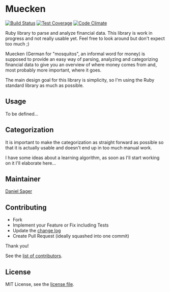 # Muecken

[![Build Status](https://travis-ci.org/dsager/muecken.svg?branch=master)](https://travis-ci.org/dsager/muecken)
[![Test Coverage](https://codeclimate.com/github/dsager/muecken/badges/coverage.svg)](https://codeclimate.com/github/dsager/muecken)
[![Code Climate](https://codeclimate.com/github/dsager/muecken/badges/gpa.svg)](https://codeclimate.com/github/dsager/muecken)

Ruby library to parse and analyze financial data. This library is work in
progress and not really usable yet. Feel free to look around but don't expect
too much ;)

Muecken (German for "mosquitos", an informal word for money) is supposed to
provide an easy way of parsing, analyzing and categorizing financial data to
give you an overview of where money comes from and, most probably more
important, where it goes.

The main design goal for this library is simplicity, so I'm using the Ruby
standard library as much as possible.

## Usage

To be defined...

## Categorization

It is important to make the categorization as straight forward as possible so
that it is actually usable and doesn't end up in too much manual work.

I have some ideas about a learning algorithm, as soon as I'll start working on
it I'll elaborate here...

## Maintainer

[Daniel Sager](https://github.com/dsager)

## Contributing

- Fork
- Implement your Feature or Fix including Tests
- Update the [change log](CHANGELOG.md)
- Create Pull Request (ideally squashed into one commit)

Thank you!

See the [list of contributors](https://github.com/dsager/muecken/contributors).

## License

MIT License, see the [license file](LICENSE).
